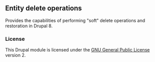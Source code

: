 ## Entity delete operations

Provides the capabilities of performing "soft" delete operations and restoration in Drupal 8.

### License

This Drupal module is licensed under the [GNU General Public License](./LICENSE.md) version 2.
